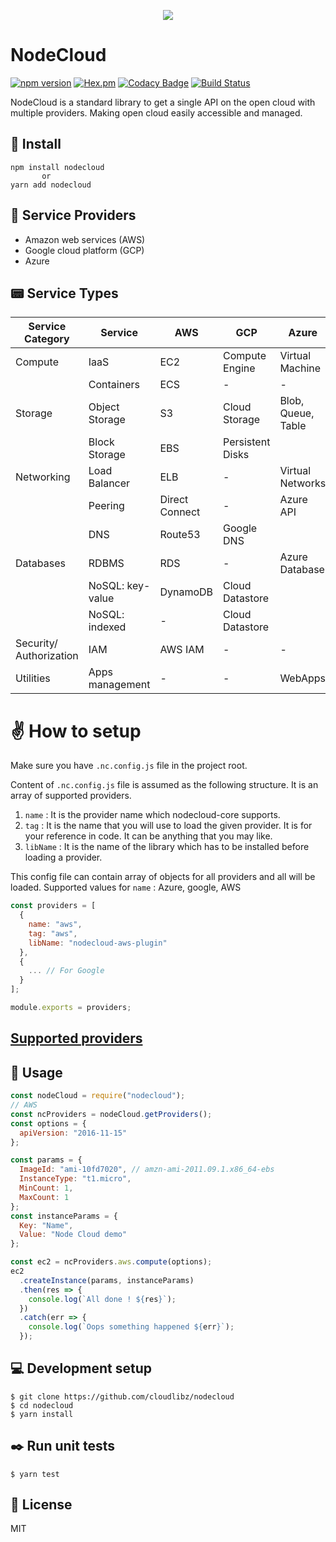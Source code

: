 <p align="center">
  <img src="assets/logo.png">
</p>


# NodeCloud

[![npm version](https://badge.fury.io/js/nodecloud.svg)](https://badge.fury.io/js/nodecloud)
[![Hex.pm](https://img.shields.io/hexpm/l/plug.svg)](https://www.npmjs.com/package/nodecloud)
[![Codacy Badge](https://api.codacy.com/project/badge/Grade/b94b1fe2ac724e8083f8237de3473c8a)](https://www.codacy.com/app/rehrumesh/nodecloud?utm_source=github.com&utm_medium=referral&utm_content=cloudlibz/nodecloud&utm_campaign=Badge_Grade)
[![Build Status](https://travis-ci.org/cloudlibz/nodecloud.svg?branch=master)](https://travis-ci.org/cloudlibz/nodecloud)

NodeCloud is a standard library to get a single API on the open cloud with multiple providers.
Making open cloud easily accessible and managed.

## 🚀 Install

```
npm install nodecloud
       or
yarn add nodecloud
```

## 📘 Service Providers

- Amazon web services (AWS)
- Google cloud platform (GCP)
- Azure

## 📟 Service Types

| Service Category        | Service          | AWS            | GCP              | Azure              |
| ----------------------- | ---------------- | -------------- | ---------------- | ------------------ |
| Compute                 | IaaS             | EC2            | Compute Engine   | Virtual Machine    |
|                         | Containers       | ECS            | -                | -                  |
| Storage                 | Object Storage   | S3             | Cloud Storage    | Blob, Queue, Table |
|                         | Block Storage    | EBS            | Persistent Disks |
| Networking              | Load Balancer    | ELB            | -                | Virtual Networks   |
|                         | Peering          | Direct Connect | -                | Azure API          |
|                         | DNS              | Route53        | Google DNS       |
| Databases               | RDBMS            | RDS            | -                | Azure Database     |
|                         | NoSQL: key-value | DynamoDB       | Cloud Datastore  |
|                         | NoSQL: indexed   | -              | Cloud Datastore  |
| Security/ Authorization | IAM              | AWS IAM        | -                | -                  |
| Utilities               | Apps management  | -              | -                | WebApps            |


# ✌️ How to setup

Make sure you have `.nc.config.js` file in the project root.

Content of `.nc.config.js` file is assumed as the following structure.
It is an array of supported providers.

1.  `name` : It is the provider name which nodecloud-core supports.
2.  `tag` : It is the name that you will use to load the given provider. It is for your reference in code. It can be anything that you may like.
3.  `libName` : It is the name of the library which has to be installed before loading a provider.

This config file can contain array of objects for all providers and all will be loaded.
Supported values for `name` : Azure, google, AWS

```js
const providers = [
  {
    name: "aws",
    tag: "aws",
    libName: "nodecloud-aws-plugin"
  },
  {
    ... // For Google
  }
];

module.exports = providers;
```

## [Supported providers](https://github.com/cloudlibz/nodecloud/blob/master/lib/core/providers-list.js)

## 📣 Usage

```js
const nodeCloud = require("nodecloud");
// AWS
const ncProviders = nodeCloud.getProviders();
const options = {
  apiVersion: "2016-11-15"
};

const params = {
  ImageId: "ami-10fd7020", // amzn-ami-2011.09.1.x86_64-ebs
  InstanceType: "t1.micro",
  MinCount: 1,
  MaxCount: 1
};
const instanceParams = {
  Key: "Name",
  Value: "Node Cloud demo"
};

const ec2 = ncProviders.aws.compute(options);
ec2
  .createInstance(params, instanceParams)
  .then(res => {
    console.log(`All done ! ${res}`);
  })
  .catch(err => {
    console.log(`Oops something happened ${err}`);
  });
```

## 💻 Development setup

```
$ git clone https://github.com/cloudlibz/nodecloud
$ cd nodecloud
$ yarn install
```

## ✒️ Run unit tests

```
$ yarn test
```
## 📜 License

MIT
